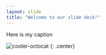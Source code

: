 ```yaml
---
layout: slide
title: "Welcome to our slide deck!"
---
```


Here is my caption

![cooler-octocat](https://octodex.github.com/images/twenty-percent-cooler-octocat.png)
{: .center}
